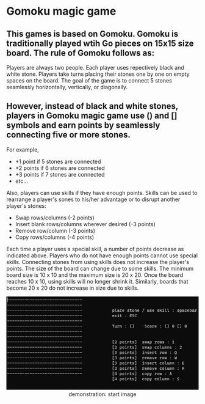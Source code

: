 # Gomoku magic game

## This games is based on Gomoku. Gomoku is traditionally played wtih Go pieces on 15x15 size board. The rule of Gomoku follows as:  
Players are always two people. Each player uses repectively black and white stone. Players take turns placing their stones one by one on empty spaces on the board. The goal of the game is to connect 5 stones seamlessly horizontally, vertically, or diagonally.  
## However, instead of black and white stones, players in Gomoku magic game use () and [] symbols and earn points by seamlessly connecting five or more stones.  
For example,  
* +1 point if 5 stones are connected  
* +2 points if 6 stones are connected  
* +3 points if 7 stones are connected  
* etc...  

Also, players can use skills if they have enough points. Skills can be used to rearrange a player's sones to his/her advantage or to disrupt another player's stones:
* Swap rows/columns (-2 points)  
* Insert blank rows/columns wherever desired (-3 points)  
* Remove row/column (-3 points)  
* Copy rows/columns (-4 points)  

Each time a player uses a special skill, a number of points decrease as indicated above. Players who do not have enough points cannot use special skills. Connecting stones from using skills does not increase the player's points. The size of the board can change due to some skills. The minimum board size is 10 x 10 and the maximum size is 20 x 20. Once the board reaches 10 x 10, using skills will no longer shrink it. Similarly, boards that become 20 x 20 do not increase in size due to skills.

<p align="center">
    <img src="./images/demonstration_start.png" title="demonstration_start">    
    demonstration: start image
</p
